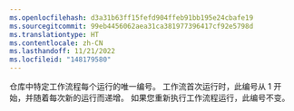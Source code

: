 ```yaml
---
ms.openlocfilehash: d3a31b63ff15fefd904ffeb91bb195e24cbafe19
ms.sourcegitcommit: 99eb4456062aea31ca381977396417cf92e5798d
ms.translationtype: HT
ms.contentlocale: zh-CN
ms.lasthandoff: 11/21/2022
ms.locfileid: "148179580"
---
```

仓库中特定工作流程每个运行的唯一编号。 工作流首次运行时，此编号从 1 开始，并随着每次新的运行而递增。 如果您重新执行工作流程运行，此编号不变。